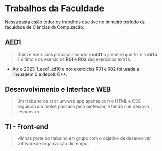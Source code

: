 # Trabalhos da Faculdade
Nessa pasta estão todos os trabalhos que tive no primeiro período da faculdade de Ciências da Computação.

## AED1
>Quinze exercícios principais sendo o **ed01** o primeiro que fiz e o **ed15** o último e os exercícios **R01** e **R02** são exercícios extras.

* Até o 2023-1_aed1_ed10 e nos exercícios R01 e R02 foi usada a linguagem C e depois C++.

## Desenvolvimento e Interface WEB
>Um trabalho de criar um web app apenas com o HTML e CSS seguindo um molde passado pelo professor, e tendo que deixá-lo responsivo.

## TI - Front-end
>Minhas parte do trabalho em grupo com o objetivo de desenvolver software de organização do tempo.